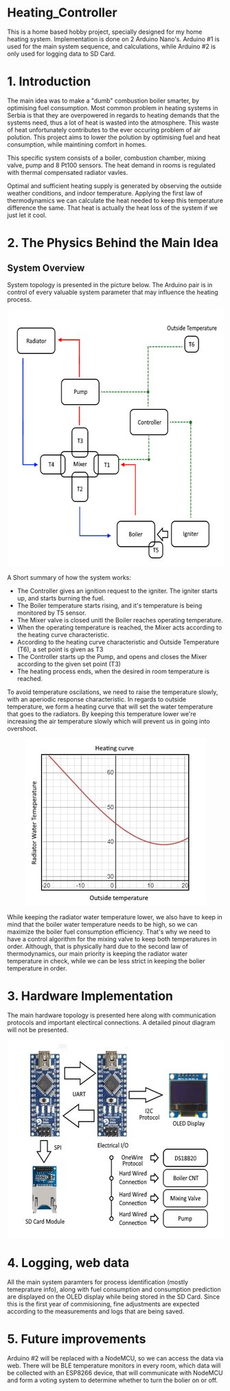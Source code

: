 # Heating_Controller

This is a home based hobby project, specially designed for my home heating system. 
Implementation is done on 2 Arduino Nano's. Arduino #1 is used for the main system sequence, and calculations, while Arduino #2 is only used for logging data to SD Card. 

# 1. Introduction

The main idea was to make a "dumb" combustion boiler smarter, by optimising fuel consumption. Most common problem in heating systems in Serbia is that they are overpowered in regards to heating demands that the systems need, thus a lot of heat is wasted into the atmosphere. This waste of heat unfortunately contributes to the ever occuring problem of air polution. This project aims to lower the polution by optimising fuel and heat consumption, while maintining comfort in homes. 

This specific system consists of a boiler, combustion chamber, mixing valve, pump and 8 Pt100 sensors. The heat demand in rooms is regulated with thermal compensated radiator vavles.

Optimal and sufficient heating supply is generated by observing the outside weather conditions, and indoor temperature. Applying the first law of thermodynamics we can calculate the heat needed to keep this temperature difference the same. That heat is actually the heat loss of the system if we just let it cool.

# 2. The Physics Behind the Main Idea

## System Overview

System topology is presented in the picture below. The Arduino pair is in control of every valuable system parameter that may influence the heating process. 

<p align="center">
  <img width="598" height="598" src="https://github.com/dgladovic/Heating_Controller/blob/main/Resources/System.png">
</p>

A Short summary of how the system works:

- The Controller gives an ignition request to the igniter. The igniter starts up, and starts burning the fuel.
- The Boiler temperature starts rising, and it's temperature is being monitored by T5 sensor.
- The Mixer valve is closed unitl the Boiler reaches operating temperature.
- When the operating temperature is reached, the Mixer acts according to the heating curve characteristic.
- According to the heating curve characteristic and Outside Temperature (T6), a set point is given as T3
- The Controller starts up the Pump, and opens and closes the Mixer according to the given set point (T3)
- The heating process ends, when the desired in room temperature is reached. 

To avoid temperature oscilations, we need to raise the temperature slowly, with an aperiodic response characteristic. In regards to outside temperature, we form a heating curve that will set the water temperature that goes to the radiators. By keeping this temperature lower we're increasing the air temperature slowly which will prevent us in going into overshoot.



<p align="center">
  <img width="420" height="390" src="https://github.com/dgladovic/Heating_Controller/blob/main/Resources/Hcurv.png">
</p>

While keeping the radiator water temperature lower, we also have to keep in mind that the boiler water temperature needs to be high, so we can maximize the boiler fuel consumption efficiency. That's why we need to have a control algorithm for the mixing valve to keep both temperatures in order. Although, that is physically hard due to the second law of thermodynamics, our main priority is keeping the radiator water temperature in check, while we can be less strict in keeping the bolier temperature in order. 

# 3. Hardware Implementation

The main hardware topology is presented here along with communication protocols and important electircal connections. A detailed pinout diagram will not be presented.

<p align="center">
  <img width="580" height="460" src="https://github.com/dgladovic/Heating_Controller/blob/main/Resources/Topology.png">
</p>

# 4. Logging, web data

All the main system paramters for process identification (mostly temeprature info), along with fuel consumption and consumption prediction are displayed on the OLED display while being stored in the SD Card. Since this is the first year of commisioning, fine adjustments are expected according to the measurements and logs that are being saved. 

# 5. Future improvements 

Arduino #2 will be replaced with a NodeMCU, so we can access the data via web. There will be BLE temperature monitors in every room, which data will be collected with an ESP8266 device, that will communicate with NodeMCU and form a voting system to determine whether to turn the bolier on or off. 


